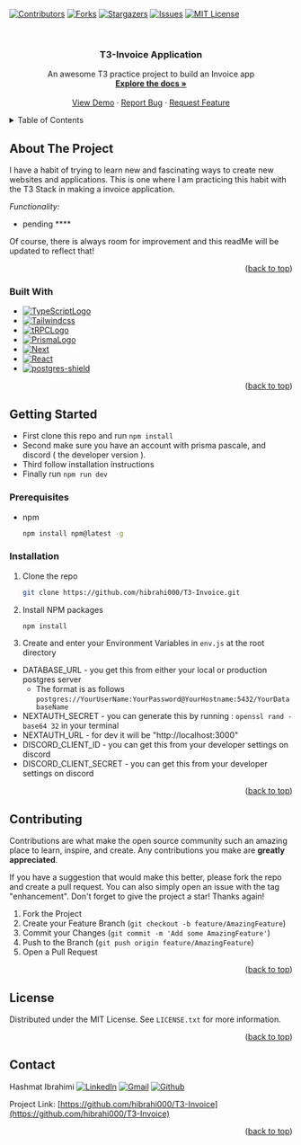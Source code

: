 <a name="readme-top"></a>

<!-- PROJECT SHIELDS -->
<!--
*** I'm using markdown "reference style" links for readability.
*** Reference links are enclosed in brackets [ ] instead of parentheses ( ).
*** See the bottom of this document for the declaration of the reference variables
*** for contributors-url, forks-url, etc. This is an optional, concise syntax you may use.
*** https://www.markdownguide.org/basic-syntax/#reference-style-links
-->

[![Contributors][contributors-shield]][contributors-url]
[![Forks][forks-shield]][forks-url]
[![Stargazers][stars-shield]][stars-url]
[![Issues][issues-shield]][issues-url]
[![MIT License][license-shield]][license-url]

<!-- PROJECT LOGO -->
<br />
<div align="center">
  <h3 align="center">T3-Invoice Application</h3>
  <p align="center">
    An awesome T3 practice project to build an Invoice app
    <br />
    <a href="https://github.com/hibrahi000/T3-Invoice"><strong>Explore the docs »</strong></a>
    <br />
    <br />
    <a href="https://T3-Invoice-liard.vercel.app/">View Demo</a>
    ·
    <a href="https://github.com/hibrahi000/T3-Invoice/issues">Report Bug</a>
    ·
    <a href="https://github.com/hibrahi000/T3-Invoice/issues">Request Feature</a>
  </p>
</div>

<!-- TABLE OF CONTENTS -->
<details>
  <summary>Table of Contents</summary>
  <ol>
    <li>
      <a href="#about-the-project">About The Project</a>
      <ul>
        <li><a href="#built-with">Built With</a></li>
      </ul>
    </li>
    <li>
      <a href="#getting-started">Getting Started</a>
      <ul>
        <li><a href="#prerequisites">Prerequisites</a></li>
        <li><a href="#installation">Installation</a></li>
      </ul>
    </li>
    <li><a href="#contributing">Contributing</a></li>
    <li><a href="#license">License</a></li>
    <li><a href="#contact">Contact</a></li>
  </ol>
</details>

<!-- ABOUT THE PROJECT -->

## About The Project

I have a habit of trying to learn new and fascinating ways to create new websites and applications. This is one where I am practicing this habit with the T3 Stack in making a invoice application.

_Functionality:_

- pending ****

Of course, there is always room for improvement and this readMe will be updated to reflect that!

<p align="right">(<a href="#readme-top">back to top</a>)</p>

### Built With

- [![TypeScriptLogo][TypeScriptLogo]][typescript-url]
- [![Tailwindcss][Tailwindcss]][tailwind-url]
- [![tRPCLogo][tRPCLogo]][trpc-url]
- [![PrismaLogo][PrismaLogo]][prisma-url]
- [![Next][Next.js]][Next-url]
- [![**React**][React.js]][React-url]
- [![postgres-shield][postgres-shield]][postgres-url]

<p align="right">(<a href="#readme-top">back to top</a>)</p>

<!-- GETTING STARTED -->

## Getting Started

- First clone this repo and run `npm install`
- Second make sure you have an account with prisma pascale, and discord ( the developer version ).
- Third follow installation instructions
- Finally run `npm run dev`

### Prerequisites

- npm
  ```sh
  npm install npm@latest -g
  ```

### Installation

1. Clone the repo
   ```sh
   git clone https://github.com/hibrahi000/T3-Invoice.git
   ```
2. Install NPM packages
   ```sh
   npm install
   ```
3. Create and enter your Environment Variables in `env.js` at the root directory

- DATABASE_URL - you get this from either your local or production postgres server
  - The format is as follows `postgres://YourUserName:YourPassword@YourHostname:5432/YourDatabaseName`
- NEXTAUTH_SECRET - you can generate this by running : `openssl rand -base64 32` in your terminal
- NEXTAUTH_URL - for dev it will be "http://localhost:3000"
- DISCORD_CLIENT_ID - you can get this from your developer settings on discord
- DISCORD_CLIENT_SECRET - you can get this from your developer settings on discord

<p align="right">(<a href="#readme-top">back to top</a>)</p>

<!-- CONTRIBUTING -->

## Contributing

Contributions are what make the open source community such an amazing place to learn, inspire, and create. Any contributions you make are **greatly appreciated**.

If you have a suggestion that would make this better, please fork the repo and create a pull request. You can also simply open an issue with the tag "enhancement".
Don't forget to give the project a star! Thanks again!

1. Fork the Project
2. Create your Feature Branch (`git checkout -b feature/AmazingFeature`)
3. Commit your Changes (`git commit -m 'Add some AmazingFeature'`)
4. Push to the Branch (`git push origin feature/AmazingFeature`)
5. Open a Pull Request

<p align="right">(<a href="#readme-top">back to top</a>)</p>

<!-- LICENSE -->

## License

Distributed under the MIT License. See `LICENSE.txt` for more information.

<p align="right">(<a href="#readme-top">back to top</a>)</p>

<!-- CONTACT -->

## Contact

Hashmat Ibrahimi
[![LinkedIn][linkedin-shield]][linkedin-url]
[![Gmail][gmail-shield]][gmail-url]
[![Github][github-shield]][github-url]

Project Link: [https://github.com/hibrahi000/T3-Invoice](https://github.com/hibrahi000/T3-Invoice)

<p align="right">(<a href="#readme-top">back to top</a>)</p>

<!-- MARKDOWN LINKS & IMAGES -->
<!-- https://www.markdownguide.org/basic-syntax/#reference-style-links -->

[contributors-shield]: https://img.shields.io/github/contributors/hibrahi000/T3-Invoice.svg?style=for-the-badge
[contributors-url]: https://github.com/hibrahi000/T3-Invoice/graphs/contributors
[forks-shield]: https://img.shields.io/github/forks/hibrahi000/T3-Invoice.svg?style=for-the-badge
[forks-url]: https://github.com/hibrahi000/T3-Invoice/network/members
[stars-shield]: https://img.shields.io/github/stars/hibrahi000/T3-Invoice.svg?style=for-the-badge
[stars-url]: https://github.com/hibrahi000/T3-Invoice/stargazers
[issues-shield]: https://img.shields.io/github/issues/hibrahi000/T3-Invoice.svg?style=for-the-badge
[issues-url]: https://github.com/hibrahi000/T3-Invoice/issues
[license-shield]: https://img.shields.io/github/license/hibrahi000/T3-Invoice.svg?style=for-the-badge
[license-url]: https://github.com/hibrahi000/T3-Invoice/blob/master/LICENSE.txt
[postgres-shield]: https://img.shields.io/badge/PostgreSQL-4169E1.svg?style=for-the-badge&logo=PostgreSQL&logoColor=white
[postgres-url]:https://www.postgresql.org/


[linkedin-shield]: https://img.shields.io/badge/LinkedIn-0A66C2.svg?style=for-the-badge&logo=LinkedIn&logoColor=white
[linkedin-url]: https://www.linkedin.com/in/hashmat-ibrahimi/
[product-screenshot]: images/screenshot.png
[Next.js]: https://img.shields.io/badge/next.js-000000?style=for-the-badge&logo=nextdotjs&logoColor=white
[Next-url]: https://nextjs.org/
[React.js]: https://img.shields.io/badge/React-20232A?style=for-the-badge&logo=react&logoColor=61DAFB
[React-url]: https://reactjs.org/
[tailwind-url]: https://tailwindcss.com/
[Tailwindcss]: https://img.shields.io/badge/Tailwind_CSS-38B2AC?style=for-the-badge&logo=tailwind-css&logoColor=white
[trpcLogo]: https://img.shields.io/badge/tRPC-2596BE.svg?style=for-the-badge&logo=tRPC&logoColor=white
[trpc-url]: https://trpc.io/
[PrismaLogo]: https://img.shields.io/badge/Prisma-2D3748.svg?style=for-the-badge&logo=Prisma&logoColor=white
[Prisma-url]: https://www.prisma.io/
[TypeScriptLogo]: https://img.shields.io/badge/TypeScript-3178C6.svg?style=for-the-badge&logo=TypeScript&logoColor=white
[typescript-url]: https://www.typescriptlang.org/
[gmail-url]: mailto:hashmat.ibrahimi.21@gmail.com
[gmail-shield]: https://img.shields.io/badge/Gmail-EA4335.svg?style=for-the-badge&logo=Gmail&logoColor=white
[github-url]: https://github.com/hibrahi000
[github-shield]: https://img.shields.io/badge/GitHub-181717.svg?style=for-the-badge&logo=GitHub&logoColor=white
